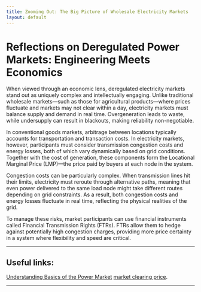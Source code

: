 ```yaml
---
title: Zooming Out: The Big Picture of Wholesale Electricity Markets
layout: default
---
```


# Reflections on Deregulated Power Markets: Engineering Meets Economics

When viewed through an economic lens, deregulated electricity markets stand out as uniquely complex and intellectually engaging. Unlike traditional wholesale markets—such as those for agricultural products—where prices fluctuate and markets may not clear within a day, electricity markets must balance supply and demand in real time. Overgeneration leads to waste, while undersupply can result in blackouts, making reliability non-negotiable.

In conventional goods markets, arbitrage between locations typically accounts for transportation and transaction costs. In electricity markets, however, participants must consider transmission congestion costs and energy losses, both of which vary dynamically based on grid conditions. Together with the cost of generation, these components form the Locational Marginal Price (LMP)—the price paid by buyers at each node in the system.

Congestion costs can be particularly complex. When transmission lines hit their limits, electricity must reroute through alternative paths, meaning that even power delivered to the same load node might take different routes depending on grid constraints. As a result, both congestion costs and energy losses fluctuate in real time, reflecting the physical realities of the grid.

To manage these risks, market participants can use financial instruments called Financial Transmission Rights (FTRs). FTRs allow them to hedge against potentially high congestion charges, providing more price certainty in a system where flexibility and speed are critical.

---
## Useful links:
<a href="https://www.youtube.com/watch?v=dYvEG3uQzsQ" target="_blank">Understanding Basics of the Power Market</a>
 [market clearing price](./market-pricing.md).




---

